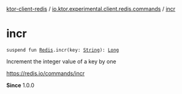 [ktor-client-redis](../index.md) / [io.ktor.experimental.client.redis.commands](index.md) / [incr](./incr.md)

# incr

`suspend fun `[`Redis`](../io.ktor.experimental.client.redis/-redis/index.md)`.incr(key: `[`String`](https://kotlinlang.org/api/latest/jvm/stdlib/kotlin/-string/index.html)`): `[`Long`](https://kotlinlang.org/api/latest/jvm/stdlib/kotlin/-long/index.html)

Increment the integer value of a key by one

https://redis.io/commands/incr

**Since**
1.0.0

